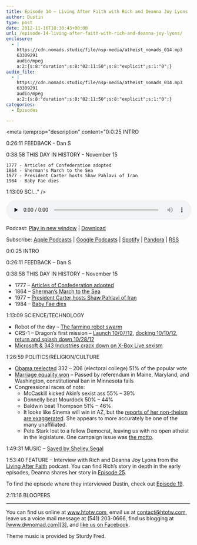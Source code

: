 ```yaml
---
title: Episode 14 – Living After Faith with Rich and Deanna Joy Lyons
author: Dustin
type: post
date: 2012-11-16T18:30:43+00:00
url: /episode-14-living-after-faith-with-rich-and-deanna-joy-lyons/
enclosure:
  - |
    https://cdn.nomads.studio/file/nsp-media/atheist_nomads_014.mp3
    63309291
    audio/mpeg
    a:2:{s:8:"duration";s:8:"02:11:50";s:8:"explicit";s:1:"0";}
audio_file:
  - |
    https://cdn.nomads.studio/file/nsp-media/atheist_nomads_014.mp3
    63309291
    audio/mpeg
    a:2:{s:8:"duration";s:8:"02:11:50";s:8:"explicit";s:1:"0";}
categories:
  - Episodes

---
```

<div itemscope itemtype="http://schema.org/AudioObject">
  <meta itemprop="name" content="Episode 14 – Living After Faith with Rich and Deanna Joy Lyons" />
  
  <meta itemprop="uploadDate" content="2012-11-16T11:30:43-07:00" />
  
  <meta itemprop="encodingFormat" content="audio/mpeg" />
  
  <meta itemprop="duration" content="PT2H11M50S" />
  
  <meta itemprop="description" content="0:0:25 INTRO

0:26:11 FEEDBACK - Dan S

0:38:58 THIS DAY IN HISTORY - November 15

 	1777 - Articles of Confederation adopted
 	1864 - Sherman's March to the Sea
 	1977 - President Carter hosts Shaw Pahlavi of Iran
 	1984 - Baby Fae dies

1:13:09 SCI..." />
  
  <meta itemprop="contentUrl" content="https://dts.podtrac.com/redirect.mp3/cdn.nomads.studio/file/nsp-media/atheist_nomads_014.mp3" />
  
  <meta itemprop="contentSize" content="60.4" />
  </p> 
  
  <div class="powerpress_player" id="powerpress_player_8269">
    <audio class="wp-audio-shortcode" id="audio-5224-13" preload="none" style="width: 100%;" controls="controls"><source type="audio/mpeg" src="https://dts.podtrac.com/redirect.mp3/cdn.nomads.studio/file/nsp-media/atheist_nomads_014.mp3?_=13" /><a href="https://dts.podtrac.com/redirect.mp3/cdn.nomads.studio/file/nsp-media/atheist_nomads_014.mp3">https://dts.podtrac.com/redirect.mp3/cdn.nomads.studio/file/nsp-media/atheist_nomads_014.mp3</a></audio>
  </div>
</div>

<p class="powerpress_links powerpress_links_mp3">
  Podcast: <a href="https://dts.podtrac.com/redirect.mp3/cdn.nomads.studio/file/nsp-media/atheist_nomads_014.mp3" class="powerpress_link_pinw" target="_blank" title="Play in new window" onclick="return powerpress_pinw('https://htotw.com/?powerpress_pinw=5224-podcast');" rel="nofollow">Play in new window</a> | <a href="https://dts.podtrac.com/redirect.mp3/cdn.nomads.studio/file/nsp-media/atheist_nomads_014.mp3" class="powerpress_link_d" title="Download" rel="nofollow" download="atheist_nomads_014.mp3">Download</a>
</p>

<p class="powerpress_links powerpress_subscribe_links">
  Subscribe: <a href="https://podcasts.apple.com/us/podcast/humanists-take-on-the-world/id530050098?mt=2&ls=1" class="powerpress_link_subscribe powerpress_link_subscribe_itunes" target="_blank" title="Subscribe on Apple Podcasts" rel="nofollow">Apple Podcasts</a> | <a href="https://www.google.com/podcasts?feed=aHR0cDovL2F0aGVpc3Rub21hZHMubGlic3luLmNvbS9yc3M%3D" class="powerpress_link_subscribe powerpress_link_subscribe_googleplay" target="_blank" title="Subscribe on Google Podcasts" rel="nofollow">Google Podcasts</a> | <a href="https://open.spotify.com/show/3LzK2xZGike6Tc1GEMtMbr?si=LieN9SNuTpq96smuaUsH8A" class="powerpress_link_subscribe powerpress_link_subscribe_spotify" target="_blank" title="Subscribe on Spotify" rel="nofollow">Spotify</a> | <a href="https://www.pandora.com/podcast/atheist-nomads/PC:10122?corr=62071012&part=ug" class="powerpress_link_subscribe powerpress_link_subscribe_pandora" target="_blank" title="Subscribe on Pandora" rel="nofollow">Pandora</a> | <a href="https://htotw.com/feed/podcast/" class="powerpress_link_subscribe powerpress_link_subscribe_rss" target="_blank" title="Subscribe via RSS" rel="nofollow">RSS</a>
</p>

0:0:25 INTRO

0:26:11 FEEDBACK &#8211; Dan S

0:38:58 THIS DAY IN HISTORY &#8211; November 15

  * 1777 &#8211; <a href="http://www.history.com/this-day-in-history/articles-of-confederation-adopted" target="_blank" rel="noopener">Articles of Confederation adopted</a>
  * 1864 &#8211; <a href="http://www.history.com/this-day-in-history/the-march-to-the-sea-begins" target="_blank" rel="noopener">Sherman&#8217;s March to the Sea</a>
  * 1977 &#8211; <a href="http://www.history.com/this-day-in-history/president-carter-hosts-shah-of-iran" target="_blank" rel="noopener">President Carter hosts Shaw Pahlavi of Iran</a>
  * 1984 &#8211; <a href="http://www.history.com/this-day-in-history/president-carter-hosts-shah-of-iran" target="_blank" rel="noopener">Baby Fae dies</a>

1:13:09 SCIENCE/TECHNOLOGY

  * Robot of the day &#8211; <a href="http://www.newscientist.com/blogs/nstv/2012/10/farm-robots.html" target="_blank" rel="noopener">The farming robot swarm</a>
  * CRS-1 &#8211; Dragon’s first mission &#8211; <a href="http://www.spacex.com/press.php?page=20121008" target="_blank" rel="noopener">Launch 10/07/12</a>, <a href="http://www.spacex.com/press.php?page=20121010" target="_blank" rel="noopener">docking 10/10/12</a>, [return and splash down 10/28/12][1]
  * [Microsoft & 343 Industries crack down on X-Box Live sexism][2]

1:26:59 POLITICS/RELIGION/CULTURE

  * <a href="http://www.cnn.com/election/2012/results/main" target="_blank" rel="noopener">Obama reelected</a> 332 &#8211; 206 (electoral college) 51% of the popular vote
  * <a href="http://www.huffingtonpost.com/2012/11/06/gay-marriage-results_n_2074188.html" target="_blank" rel="noopener">Marriage equality won</a> &#8211; Passed by referendum in Maine, Maryland, and Washington, constitutional ban in Minnesota fails
  * Congressional races of note: 
      * McCaskill kicked Akin&#8217;s sexist ass 55% &#8211; 39%
      * Donnelly beat Mourdock 50% &#8211; 44%
      * Baldwin beat Thompson 51% &#8211; 46%
      * It looks like Sinema will win in AZ, but the <a href="http://www.patheos.com/blogs/friendlyatheist/2012/11/09/breaking-kyrsten-sinema-is-not-an-atheist/" target="_blank" rel="noopener">reports of her non-theism are exaggerated</a>. She appears to more accurately be one of the many unaffiliated.
      * Pete Stark lost to a fellow Democrat, leaving us with no open atheist in the legislature. One campaign issue was <a href="http://www.swalwellforcongress.com/do_we_trust_pete_stark_to_represent_our_views" target="_blank" rel="noopener">the motto</a>.

1:49:31 MUSIC &#8211; <a href="http://www.youtube.com/watch?v=z-h_jNiSczw" target="_blank" rel="noopener">Saved by Shelley Segal</a>

1:53:40 FEATURE &#8211; Interview with Rich and Deanna Joy Lyons from the <a href="http://livingafterfaith.blogspot.com/" target="_blank" rel="noopener">Living After Faith</a> podcast. You can find Rich&#8217;s story in depth in the early episodes, Deanna shares her story in <a href="http://livingafterfaith.blogspot.com/2011/05/more-drama-than-orgasm-is-worth-episode.html" target="_blank" rel="noopener">Episode 25</a>.

To find the episode where they interviewed Dustin, check out <a href="http://livingafterfaith.blogspot.com/2011/03/another-sex-issue-uncovered-and.html" target="_blank" rel="noopener">Episode 19</a>.

2:11:16 BLOOPERS

<hr width="500" />

You can find us online at <a href="https://www.htotw.com" target="_blank" rel="noopener">www.htotw.com</a>, email us at <contact@htotw.com>, leave us a voice mail message at (541) 203-0666, find us blogging at [www.dwnomad.com][3], and <a href="https://htotw.com/facebook" target="_blank" rel="noopener">like us on Facebook</a>.

Theme music is provided by Sturdy Fred.

 [1]: http://www.spacex.com/press.php?page=20121028
 [2]: http://www.slashgear.com/343-industries-cracks-down-on-halo-4-sexism-01255275/
 [3]: http://www.dwnomad.com